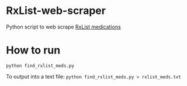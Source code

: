 # RxList-web-scraper
Python script to web scrape [RxList medications](https://www.rxlist.com/drugs/alpha_a.htm)

# How to run
`python find_rxlist_meds.py`

To output into a text file:
`python find_rxlist_meds.py > rxlist_meds.txt`
